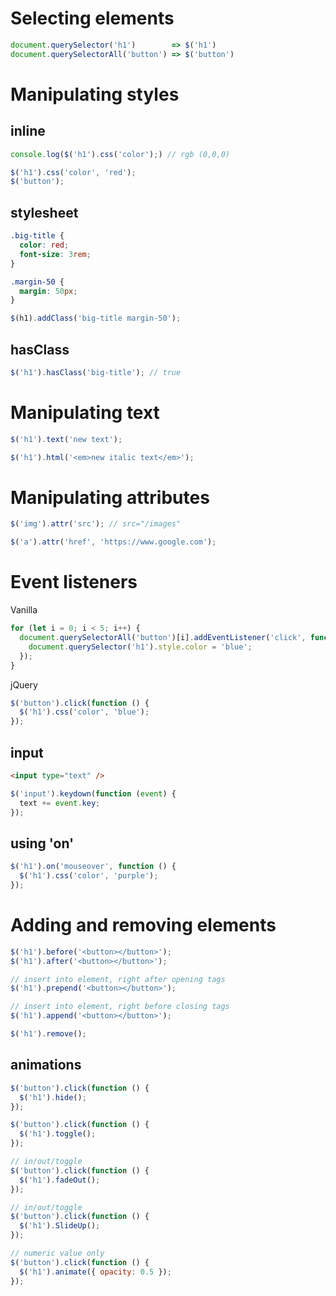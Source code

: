 # Selecting elements

```js
document.querySelector('h1')        => $('h1')
document.querySelectorAll('button') => $('button')
```

# Manipulating styles

## inline

```js
console.log($('h1').css('color');) // rgb (0,0,0)

$('h1').css('color', 'red');
$('button');
```

## stylesheet

```css
.big-title {
  color: red;
  font-size: 3rem;
}

.margin-50 {
  margin: 50px;
}
```

```js
$(h1).addClass('big-title margin-50');
```

## hasClass

```js
$('h1').hasClass('big-title'); // true
```

# Manipulating text

```js
$('h1').text('new text');

$('h1').html('<em>new italic text</em>');
```

# Manipulating attributes

```js
$('img').attr('src'); // src="/images"

$('a').attr('href', 'https://www.google.com');
```

# Event listeners

Vanilla

```js
for (let i = 0; i < 5; i++) {
  document.querySelectorAll('button')[i].addEventListener('click', function () {
    document.querySelector('h1').style.color = 'blue';
  });
}
```

jQuery

```js
$('button').click(function () {
  $('h1').css('color', 'blue');
});
```

## input

```html
<input type="text" />
```

```js
$('input').keydown(function (event) {
  text += event.key;
});
```

## using 'on'

```js
$('h1').on('mouseover', function () {
  $('h1').css('color', 'purple');
});
```

# Adding and removing elements

```js
$('h1').before('<button></button>');
$('h1').after('<button></button>');
```

```js
// insert into element, right after opening tags
$('h1').prepend('<button></button>');

// insert into element, right before closing tags
$('h1').append('<button></button>');
```

```js
$('h1').remove();
```

## animations

```js
$('button').click(function () {
  $('h1').hide();
});

$('button').click(function () {
  $('h1').toggle();
});

// in/out/toggle
$('button').click(function () {
  $('h1').fadeOut();
});

// in/out/toggle
$('button').click(function () {
  $('h1').SlideUp();
});

// numeric value only
$('button').click(function () {
  $('h1').animate({ opacity: 0.5 });
});
```

